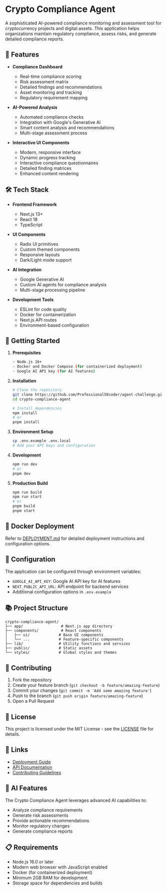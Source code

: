 # Crypto Compliance Agent

A sophisticated AI-powered compliance monitoring and assessment tool for cryptocurrency projects and digital assets. This application helps organizations maintain regulatory compliance, assess risks, and generate detailed compliance reports.

## 🚀 Features

- **Compliance Dashboard**
  - Real-time compliance scoring
  - Risk assessment matrix
  - Detailed findings and recommendations
  - Asset monitoring and tracking
  - Regulatory requirement mapping

- **AI-Powered Analysis**
  - Automated compliance checks
  - Integration with Google's Generative AI
  - Smart content analysis and recommendations
  - Multi-stage assessment process

- **Interactive UI Components**
  - Modern, responsive interface
  - Dynamic progress tracking
  - Interactive compliance questionnaires
  - Detailed finding matrices
  - Enhanced content rendering

## 🛠️ Tech Stack

- **Frontend Framework**
  - Next.js 13+
  - React 18
  - TypeScript

- **UI Components**
  - Radix UI primitives
  - Custom themed components
  - Responsive layouts
  - Dark/Light mode support

- **AI Integration**
  - Google Generative AI
  - Custom AI agents for compliance analysis
  - Multi-stage processing pipeline

- **Development Tools**
  - ESLint for code quality
  - Docker for containerization
  - Next.js API routes
  - Environment-based configuration

## 🚦 Getting Started

1. **Prerequisites**
   ```bash
   - Node.js 16+
   - Docker and Docker Compose (for containerized deployment)
   - Google AI API key (for AI features)
   ```

2. **Installation**
   ```bash
   # Clone the repository
   git clone https://github.com/Professional50coder/agent-challenge.git
   cd crypto-compliance-agent

   # Install dependencies
   npm install
   # or
   pnpm install
   ```

3. **Environment Setup**
   ```bash
   cp .env.example .env.local
   # Add your API keys and configuration
   ```

4. **Development**
   ```bash
   npm run dev
   # or
   pnpm dev
   ```

5. **Production Build**
   ```bash
   npm run build
   npm run start
   # or
   pnpm build
   pnpm start
   ```

## 🐳 Docker Deployment

Refer to [DEPLOYMENT.md](./DEPLOYMENT.md) for detailed deployment instructions and configuration options.

## 🔧 Configuration

The application can be configured through environment variables:

- `GOOGLE_AI_API_KEY`: Google AI API key for AI features
- `NEXT_PUBLIC_API_URL`: API endpoint for backend services
- Additional configuration options in `.env.example`

## 📚 Project Structure

```
crypto-compliance-agent/
├── app/                 # Next.js app directory
├── components/          # React components
│   ├── ui/             # Base UI components
│   └── ...             # Feature-specific components
├── lib/                # Utility functions and services
├── public/             # Static assets
└── styles/             # Global styles and themes
```

## 🤝 Contributing

1. Fork the repository
2. Create your feature branch (`git checkout -b feature/amazing-feature`)
3. Commit your changes (`git commit -m 'Add some amazing feature'`)
4. Push to the branch (`git push origin feature/amazing-feature`)
5. Open a Pull Request

## 📝 License

This project is licensed under the MIT License - see the [LICENSE](LICENSE) file for details.

## 🔗 Links

- [Deployment Guide](./DEPLOYMENT.md)
- [API Documentation](./api-docs.md)
- [Contributing Guidelines](./CONTRIBUTING.md)

## 🤖 AI Features

The Crypto Compliance Agent leverages advanced AI capabilities to:
- Analyze compliance requirements
- Generate risk assessments
- Provide actionable recommendations
- Monitor regulatory changes
- Generate compliance reports

## 📋 Requirements

- Node.js 16.0 or later
- Modern web browser with JavaScript enabled
- Docker (for containerized deployment)
- Minimum 2GB RAM for development
- Storage space for dependencies and builds
